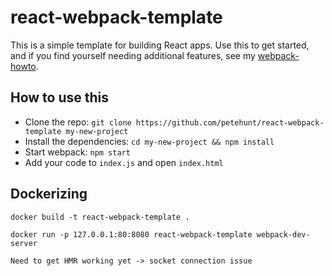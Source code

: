 # react-webpack-template

This is a simple template for building React apps. Use this to get started, and if you find yourself needing additional features, see my [webpack-howto](https://github.com/petehunt/webpack-howto).

## How to use this

* Clone the repo: `git clone https://github.com/petehunt/react-webpack-template my-new-project`
* Install the dependencies: `cd my-new-project && npm install`
* Start webpack: `npm start`
* Add your code to `index.js` and open `index.html`

## Dockerizing

    docker build -t react-webpack-template .

    docker run -p 127.0.0.1:80:8080 react-webpack-template webpack-dev-server

    Need to get HMR working yet -> socket connection issue